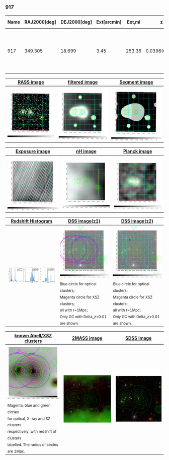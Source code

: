 <div STYLE="page-break-after: always;"></div>

### 917

|Name|RAJ2000[deg]|DEJ2000[deg] |Ext[arcmin]| Ext,ml | z | z_src| C|GC(XSZ,Delta_z<0.01)| GC(OPT,Delta_z<0.01)|GC| R_sig[arcmin] | R500[arcmin] | R500[Mpc]| CRsig[c/s] | CR500[c/s] |L500[1E44 erg/s]|F500[1E-12 erg/s/cm^2]| M500[1E14 Msun]|Tx[keV]|Cnt_sig|Beta|Rc[arcmin]|Comment|Alias|
|---|---|---|---|---|---|------|---|--------|---------|----------|---|---|---|---|---|---|---|---|---|---|---|---|---|---|
|917| 349.305| 18.699| 3.45| 253.36| 0.0396(0.005)| z1, z_xsz| B| MCXC, PSZ2, Tar, XB| A, N| A, F20, MCXC, N, PSZ2, SPI, Tar, W, XB| 22.725| 17.203| 0.809| 0.746(0.066)| 0.717(0.063)| 0.462(0.023)| 12.642(0.619)| 1.56(0.04)| 2.86(0.04)| 470.2| 0.599(-0.026+0.030)| 3.739(-0.422+0.473)| -| k422|

|[RASS image](../image/917/917_img.pdf)|[filtered image](../image/917/917_fil.pdf)|[Segment image](../image/917/917_seg.pdf)|
|-------------------|--------------------|-------------------|
| <img src="../image/917/917_img.png" width="300">  | <img src="../image/917/917_fil.png" width="300">   | <img src="../image/917/917_seg.png" width="300">  |

|[Exposure image](../image/917/917_mex.pdf)| [nH image](../image/917/917_nh.pdf)| [Planck image](../image/917/917_p.pdf)|
|-------------------|--------------------|-------------------|
|<img src="../image/917/917_mex.png" width="300">   | <img src="../image/917/917_nh.png" width="300">    | <img src="../image/917/917_p.png" width="300"> |

|[Redshift Histogram](../image/917/917_zg.pdf) | [DSS image(z1)](../image/917/917_dss_z1.pdf)      |  [DSS image(z2)](../image/917/917_dss_z2.pdf)    |
|-------------------|--------------------|-------------------|
|<img src="../image/917/917_zg.png" width="300"> |<img src="../image/917/917_dss_z1.png" width="300"> <sub><br>Blue circle for optical clusters; <br>Magenta circle for XSZ clusters; <br>all with r=1Mpc; <br>Only GC with Delta_z<0.01 are shown. </sub>| <img src="../image/917/917_dss_z2.png" width="300"><sub><br>Blue circle for optical clusters; <br>Magenta circle for XSZ clusters; <br>all with r=1Mpc; <br>Only GC with Delta_z<0.01 are shown. </sub> |

|[known Abell/XSZ clusters](../image/917/917_gc.pdf) | [2MASS image](../image/917/917_2mass.pdf)      |[SDSS image](../image/917/917_sdss.pdf)   |
|-------------------|-------------------|-------------------|
|<img src=../image/917/917_gc.png width="300"> <br><sub>Magenta, blue and green circles <br>for optical, X-ray and SZ clusters <br>respectively, with redshift of clusters <br>labelled. The radius of circles <br>are 1Mpc.</sub>|<img src="../image/917/917_2mass.png" width="300">  | <img src="../image/917/917_sdss.png" width="300">  |




